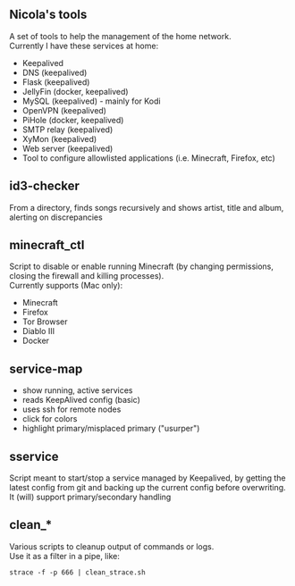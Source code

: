 ## Nicola's tools
A set of tools to help the management of the home network.  
Currently I have these services at home:
* Keepalived
* DNS (keepalived)
* Flask (keepalived)
* JellyFin (docker, keepalived)
* MySQL (keepalived) - mainly for Kodi
* OpenVPN (keepalived)
* PiHole (docker, keepalived)
* SMTP relay (keepalived)
* XyMon (keepalived)
* Web server (keepalived)
* Tool to configure allowlisted applications (i.e. Minecraft, Firefox, etc)

## id3-checker
From a directory, finds songs recursively and shows artist, title and album, alerting on discrepancies

## minecraft_ctl
Script to disable or enable running Minecraft (by changing permissions, closing the firewall and killing processes).  
Currently supports (Mac only):
* Minecraft
* Firefox
* Tor Browser
* Diablo III
* Docker

## service-map
* show running, active services
* reads KeepAlived config (basic)
* uses ssh for remote nodes
* click for colors
* highlight primary/misplaced primary ("usurper")

## sservice
Script meant to start/stop a service managed by Keepalived, by getting the latest config from git and backing up the current config before overwriting.  
It (will) support primary/secondary handling

## clean_*
Various scripts to cleanup output of commands or logs.  
Use it as a filter in a pipe, like:
```
strace -f -p 666 | clean_strace.sh
```
